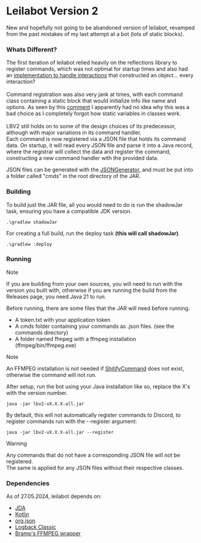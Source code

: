 # Leilabot Version 2

New and hopefully not going to be abandoned version
of leilabot, revamped from the past mistakes of my last
attempt at a bot (lots of static blocks).

### Whats Different?
The first iteration of leilabot relied heavily on the reflections
library to register commands, which was not optimal for startup times
and also had
an [implementation to handle interactions](https://github.com/srthMD/leilabot/blob/3cab69958fbe74c88368232542da282f4cb1b610/src/main/java/ro/srth/leila/command/CmdMan.java#L90)
that constructed an object... every interaction? 
<br>
<br>
Command registration was also very jank at times, with each command class
containing a static block that would initialize info like name and options.
As seen by this [comment](https://github.com/srthMD/leilabot/blob/3cab69958fbe74c88368232542da282f4cb1b610/src/main/java/ro/srth/leila/command/CmdMan.java#L71)
I apparently had no idea why this was a bad choice as I completely forgot how
static variables in classes work.
<br>
<br>
LBV2 still holds on to some of the design choices of its predecessor, although
with major variations in its command handler. 
<br>
Each command is now registered via
a JSON file that holds its command data. 
On startup, it will read every JSON file
and parse it into a Java record, where the registrar will collect the data and
register the command, constructing a new command handler with the provided data.

JSON files can be generated with the [JSONGenerator](https://github.com/srthMD/lbv2/blob/master/src/main/java/ro/srth/lbv2/JSONGenerator.java),
and must be put into a folder called "cmds" in the root directory of the JAR.

### Building

To build just the JAR file, all you would need to do is run the shadowJar task,
ensuring you have a compatible JDK version.

```console
.\gradlew shadowJar
```

For creating a full build, run the deploy task **(this will call shadowJar)**.

```console
.\gradlew :deploy
```

### Running

> [!NOTE]
> If you are building from your own sources, you will need to run with the version you
> built with, otherwise if you are running the build from the Releases page, you need Java 21
> to run.

Before running, there are some files that the JAR will need before running.

* A token.txt with your application token
* A cmds folder containing your commands as .json files. (see the commands directory)
* A folder named ffmpeg with a ffmpeg installation (ffmpeg/bin/ffmpeg.exe)

> [!NOTE]
> An FFMPEG installation is not needed if
> [ShitifyCommand](https://github.com/srthMD/lbv2/blob/master/src/main/kotlin/ro/srth/lbv2/command/slash/ShitifyCommand.kt)
> does not exist, otherwise the command will not run.

After setup, run the bot using your Java installation like so, replace the X's with
the version number.

```console
java -jar lbv2-vX.X.X-all.jar
```

By default, this will not automatically register commands to Discord, to register commands run with
the --register argument:

```console
java -jar lbv2-vX.X.X-all.jar --register
```

> [!WARNING]
> Any commands that do not have a corresponding JSON file will not be registered.
> <br>
> The same is applied for any JSON files without their respective classes.

### Dependencies

As of 27.05.2024, leilabot depends on:
* [JDA](https://github.com/discord-jda/JDA)
* [Kotlin](https://kotlinlang.org/)
* [org.json](https://mvnrepository.com/artifact/org.json/json)
* [Logback Classic](https://github.com/qos-ch/logback)
* [Bramp's FFMPEG wrapper](https://github.com/bramp/ffmpeg-cli-wrapper)

